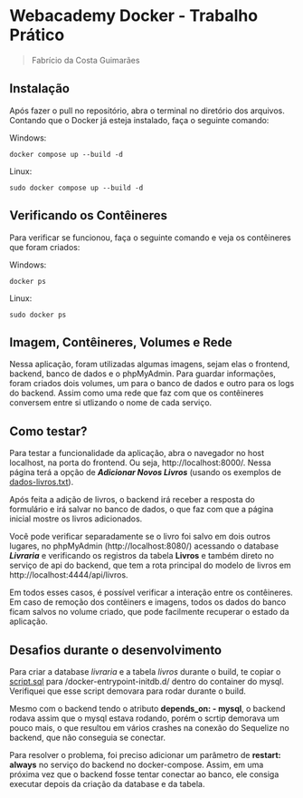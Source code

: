 # Webacademy Docker - Trabalho Prático

  
> Fabrício da Costa Guimarães

## Instalação

Após fazer o pull no repositório, abra o terminal no diretório dos arquivos. Contando que o Docker já esteja instalado, faça o seguinte comando:

Windows:

    docker compose up --build -d

Linux:

    sudo docker compose up --build -d


## Verificando os Contêineres

Para verificar se funcionou, faça o seguinte comando e veja os contêineres que foram criados:

Windows:

    docker ps

Linux:

    sudo docker ps

## Imagem, Contêineres, Volumes e Rede

Nessa aplicação, foram utilizadas algumas imagens, sejam elas o frontend, backend, banco de dados e o phpMyAdmin. Para guardar informações, foram criados dois volumes, um para o banco de dados e outro para os logs do backend. Assim como uma rede que faz com que os contêineres conversem entre si utlizando o nome de cada serviço.

## Como testar?

Para testar a funcionalidade da aplicação, abra o navegador no host localhost, na porta do frontend. Ou seja,  http://localhost:8000/. Nessa página terá a opção de ***Adicionar Novos Livros*** (usando os exemplos de [dados-livros.txt](https://github.com/abriciof/webacademy-docker/blob/main/mysql/dados-livros.txt)). 

Após feita a adição de livros, o backend irá receber a resposta do formulário e irá salvar no banco de dados, o que faz com que a página inicial mostre os livros adicionados. 

Você pode verificar separadamente se o livro foi salvo em dois outros lugares, no phpMyAdmin (http://localhost:8080/) acessando o database ***Livraria*** e verificando os registros da tabela **Livros** e também direto no serviço de api do backend, que tem a rota principal do modelo de livros em http://localhost:4444/api/livros. 

Em todos esses casos, é possível verificar a interação entre os contêineres. Em caso de remoção dos contêiners e imagens, todos os dados do banco ficam salvos no volume criado, que pode facilmente recuperar o estado da aplicação.

## Desafios durante o desenvolvimento
Para criar a database *livraria* e a tabela *livros* durante o build, te copiar o [script.sql](https://github.com/abriciof/webacademy-docker/blob/main/mysql/dump/script.sql) para /docker-entrypoint-initdb.d/ dentro do container do mysql. Verifiquei que esse script demovara para rodar durante o build. 

Mesmo com o backend tendo o atributo **depends_on: - mysql**, o backend rodava assim que o mysql estava rodando, porém o scrtip demorava um pouco mais, o que resultou em vários crashes na conexão do Sequelize no backend, que não conseguia se conectar. 

Para resolver o problema, foi preciso adicionar um parâmetro de **restart: always** no serviço do backend no docker-compose. Assim, em uma próxima vez que o backend fosse tentar conectar ao banco, ele consiga executar depois da criação da database e da tabela.


